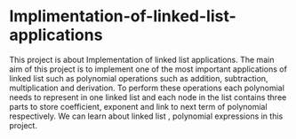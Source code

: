 # Implimentation-of-linked-list-applications
This project is about Implementation of linked list applications. The main aim of this project is to implement one of the most important applications of linked list such as polynomial operations such as addition, subtraction, multiplication and derivation. To perform these operations each polynomial needs to represent in one linked list and each node in the list contains three parts to store coefficient, exponent and link to next term of polynomial respectively. We can learn about linked list , polynomial expressions in this project.  
